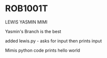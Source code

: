 # ROB1001T
LEWIS
YASMIN
MIMI


Yasmin's Branch is the best











added lewis.py - asks for input then prints input

Mimis python code prints hello world

